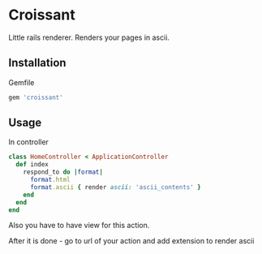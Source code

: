 # Croissant

Little rails renderer. Renders your pages in ascii.

## Installation

Gemfile

```ruby
gem 'croissant'
```

## Usage

In controller

```ruby
class HomeController < ApplicationController
  def index
    respond_to do |format|
      format.html
      format.ascii { render ascii: 'ascii_contents' }
    end
  end
end
```

Also you have to have view for this action.

After it is done - go to url of your action and add extension to render ascii
